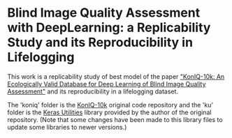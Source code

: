 # Blind Image Quality Assessment with DeepLearning: a Replicability Study and its Reproducibility in Lifelogging

This work is a replicability study of best model of the paper ["KonIQ-10k: An Ecologically Valid Database for Deep Learning of Blind Image Quality Assessment"](https://arxiv.org/pdf/1910.06180.pdf) and its reproducibility in a lifelogging dataset.

The 'koniq' folder is the [KonIQ-10k](https://github.com/subpic/koniq) original code repository and the 'ku' folder is the [Keras Utilities](https://github.com/subpic/ku) library provided by the author of the original repository. (Note that some changes have been made to this library files to update some libraries to newer versions.)


